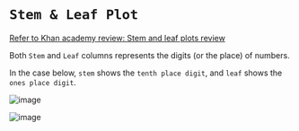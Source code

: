 # `Stem & Leaf Plot`

[Refer to Khan academy review: Stem and leaf plots review](https://www.khanacademy.org/math/statistics-probability/displaying-describing-data/modal/a/stem-and-leaf-plots-review)

Both `Stem` and `Leaf` columns represents the digits (or the place) of numbers.

In the case below, `stem` shows the `tenth place digit`, and `leaf` shows the `ones place digit`.

![image](https://user-images.githubusercontent.com/14041622/43630983-6c20eb22-9734-11e8-9dad-d584c8545277.png)

![image](https://user-images.githubusercontent.com/14041622/43673425-8af4acc0-97f5-11e8-9380-d07eb279e325.png)
